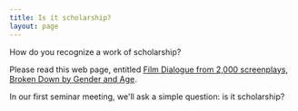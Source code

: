 ```yaml
---
title: Is it scholarship?
layout: page
---
```


How do you recognize a work of scholarship?

Please read this web page, entitled [Film Dialogue from 2,000 screenplays, Broken Down by Gender and Age](https://pudding.cool/2017/03/film-dialogue/).

In our first seminar meeting, we'll ask a simple question:  is it scholarship?
